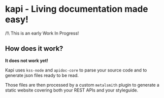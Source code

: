 # kapi - Living documentation made easy!

/!\ This is an early Work In Progress!

## How does it work?

**It does not work yet!**

Kapi uses `kss-node` and `apidoc-core` to parse your source code and to generate json files ready to be read.

Those files are then processed by a custom `metalsmith` plugin to generate a static website covering both your REST APIs and your styleguide.